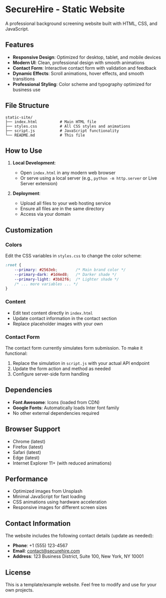 # SecureHire - Static Website

A professional background screening website built with HTML, CSS, and JavaScript.

## Features

- **Responsive Design**: Optimized for desktop, tablet, and mobile devices
- **Modern UI**: Clean, professional design with smooth animations
- **Contact Form**: Interactive contact form with validation and feedback
- **Dynamic Effects**: Scroll animations, hover effects, and smooth transitions
- **Professional Styling**: Color scheme and typography optimized for business use

## File Structure

```
static-site/
├── index.html          # Main HTML file
├── styles.css          # All CSS styles and animations
├── script.js           # JavaScript functionality
└── README.md           # This file
```

## How to Use

1. **Local Development**: 
   - Open `index.html` in any modern web browser
   - Or serve using a local server (e.g., `python -m http.server` or Live Server extension)

2. **Deployment**:
   - Upload all files to your web hosting service
   - Ensure all files are in the same directory
   - Access via your domain

## Customization

### Colors
Edit the CSS variables in `styles.css` to change the color scheme:
```css
:root {
    --primary: #2563eb;        /* Main brand color */
    --primary-dark: #1d4ed8;   /* Darker shade */
    --primary-light: #3b82f6;  /* Lighter shade */
    /* ... more variables ... */
}
```

### Content
- Edit text content directly in `index.html`
- Update contact information in the contact section
- Replace placeholder images with your own

### Contact Form
The contact form currently simulates form submission. To make it functional:
1. Replace the simulation in `script.js` with your actual API endpoint
2. Update the form action and method as needed
3. Configure server-side form handling

## Dependencies

- **Font Awesome**: Icons (loaded from CDN)
- **Google Fonts**: Automatically loads Inter font family
- No other external dependencies required

## Browser Support

- Chrome (latest)
- Firefox (latest) 
- Safari (latest)
- Edge (latest)
- Internet Explorer 11+ (with reduced animations)

## Performance

- Optimized images from Unsplash
- Minimal JavaScript for fast loading
- CSS animations using hardware acceleration
- Responsive images for different screen sizes

## Contact Information

The website includes the following contact details (update as needed):
- **Phone**: +1 (555) 123-4567
- **Email**: contact@securehire.com
- **Address**: 123 Business District, Suite 100, New York, NY 10001

## License

This is a template/example website. Feel free to modify and use for your own projects.